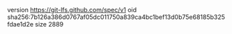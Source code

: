 version https://git-lfs.github.com/spec/v1
oid sha256:7b126a386d0767af05dc011750a839ca4bc1bef13d0b75e68185b325fdae1d2e
size 2889
